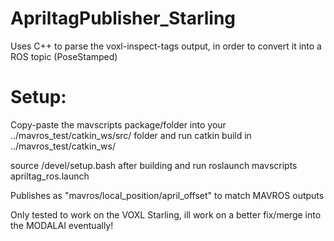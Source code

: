 # ApriltagPublisher_Starling
Uses C++ to parse the voxl-inspect-tags output, in order to convert it into a ROS topic (PoseStamped)

# Setup:
Copy-paste the mavscripts package/folder into your ../mavros_test/catkin_ws/src/ folder and run catkin build in ../mavros_test/catkin_ws/ 

source /devel/setup.bash after building and run roslaunch mavscripts apriltag_ros.launch


Publishes as "mavros/local_position/april_offset" to match MAVROS outputs

Only tested to work on the VOXL Starling, ill work on a better fix/merge into the MODALAI eventually! 
